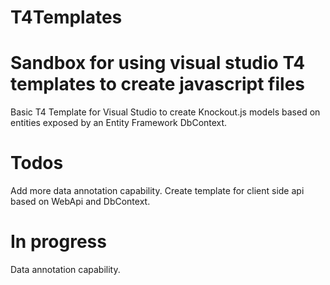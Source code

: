 T4Templates
===========


Sandbox for using visual studio T4 templates to create javascript files
=======

Basic T4 Template for Visual Studio to create Knockout.js models based on entities exposed by an Entity Framework DbContext.



Todos
===========
Add more data annotation capability.
Create template for client side api based on WebApi and DbContext.


In progress
===========
Data annotation capability.

